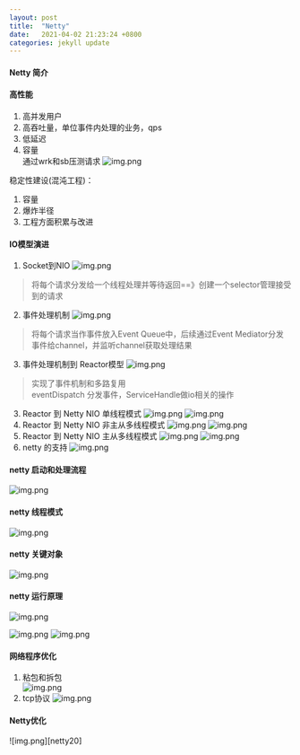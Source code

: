 ```yaml
---
layout: post
title:  "Netty"
date:   2021-04-02 21:23:24 +0800
categories: jekyll update
---
```


#### Netty 简介


#### 高性能

1. 高并发用户
2. 高吞吐量，单位事件内处理的业务，qps
3. 低延迟
4. 容量  
   通过wrk和sb压测请求
   ![img.png][netty1]
   
稳定性建设(混沌工程)：
1. 容量
2. 爆炸半径
3. 工程方面积累与改进

#### IO模型演进

1. Socket到NIO
   ![img.png][netty2]

>将每个请求分发给一个线程处理并等待返回==》创建一个selector管理接受到的请求  

2. 事件处理机制
   ![img.png][netty3]
   
>将每个请求当作事件放入Event Queue中，后续通过Event Mediator分发事件给channel，并监听channel获取处理结果  

3. 事件处理机制到 Reactor模型
   ![img.png][netty4]
   
>实现了事件机制和多路复用  
> eventDispatch 分发事件，ServiceHandle做io相关的操作

3. Reactor 到 Netty NIO  单线程模式
   ![img.png][netty5]
   ![img.png][netty6]
3. Reactor 到 Netty NIO  非主从多线程模式
   ![img.png][netty7]
   ![img.png][netty8]
3. Reactor 到 Netty NIO  主从多线程模式
   ![img.png][netty9]
   ![img.png][netty10]
4. netty 的支持
   ![img.png][netty11]

#### netty 启动和处理流程

![img.png][netty13]


#### netty 线程模式

![img.png][netty14]

#### netty 关键对象

![img.png][netty15]

#### netty 运行原理
![img.png][netty16]

![img.png][netty17]
![img.png][netty18]

#### 网络程序优化

1. 粘包和拆包  
   ![img.png][netty19]
2. tcp协议
   ![img.png][netty19]
#### Netty优化

   ![img.png][netty20]































[netty1]: {{site.baseurl}}/assets/images/netty/img.png
[netty2]: {{site.baseurl}}/assets/images/netty/img2.png
[netty3]: {{site.baseurl}}/assets/images/netty/img3.png
[netty4]: {{site.baseurl}}/assets/images/netty/img4.png
[netty5]: {{site.baseurl}}/assets/images/netty/img5.png
[netty6]: {{site.baseurl}}/assets/images/netty/img6.png
[netty7]: {{site.baseurl}}/assets/images/netty/img7.png
[netty8]: {{site.baseurl}}/assets/images/netty/img8.png
[netty9]: {{site.baseurl}}/assets/images/netty/img9.png
[netty10]: {{site.baseurl}}/assets/images/netty/img10.png
[netty11]: {{site.baseurl}}/assets/images/netty/img11.png
[netty13]: {{site.baseurl}}/assets/images/netty/img13.png
[netty14]: {{site.baseurl}}/assets/images/netty/img14.png
[netty15]: {{site.baseurl}}/assets/images/netty/img15.png
[netty16]: {{site.baseurl}}/assets/images/netty/img16.png
[netty17]: {{site.baseurl}}/assets/images/netty/img17.png
[netty18]: {{site.baseurl}}/assets/images/netty/img18.png
[netty19]: {{site.baseurl}}/assets/images/netty/img19.png